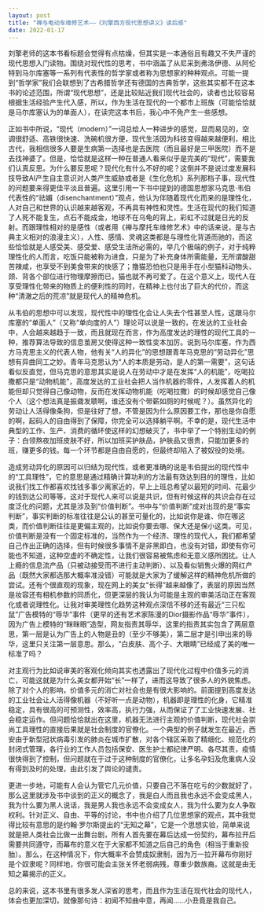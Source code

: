 ```yaml
---
layout: post
title: "禅与电动车维修艺术——《刘擎西方现代思想讲义》读后感"
date: 2022-01-17
---
```


刘擎老师的这本书看标题会觉得有点枯燥，但其实是一本通俗且有趣又不失严谨的现代思想入门读物。围绕对现代性的思考，书中涵盖了从尼采到弗洛伊德、从阿伦特到马尔库塞等一系列有代表性的哲学家或者称为思想家的种种观点。可能一提到“哲学家”我们会联想到了古希腊哲学还有德国的古典哲学，这些其实都不在这本书的论述范围，所谓“现代思想”，还是比较贴近我们现代社会的，读者也比较容易根据生活经验产生代入感，所以，作为生活在现代的一个都市上班族（可能恰恰就是马尔库塞认为的单面人），在读完这本书后，我心中不免产生一些感想。

正如书中所说，“现代（modern）”一词总给人一种进步的感觉，显而易见的，空调很舒适、高铁很快速、洗碗机很方便，现代生活因为科技变得越来越便利，相比古代，我相信很多人要是生病第一选择也是去医院（而且最好是三甲医院）而不是去找神婆了。但是，恰恰就是这样一种在普通人看来似乎是完美的“现代”，需要我们认真反思。为什么要反思呢？现代化有什么不好的呢？这倒并不是说过度发展科技导致AI产生自主意识对人类产生威胁或者是《生化危机》系列那档子事，现代性的问题要来得更佳平淡且普遍。这里引用一下书中提到的德国思想家马克思·韦伯代表性的“祛媚（disenchantment）”观点，他认为伴随着现代化而来的是理性化，人对自己和世界的认识越来越客观，不再具有神性和灵性。生活在现代的我们知道了人死不能复生，点石不能成金，地球不在乌龟的背上，彩虹不过就是日光的反射。而跟理性相对的是感性（或者用《禅与摩托车维修艺术》中的话来说，是与古典主义相对的浪漫主义），人性、感情、灵魂这类都是与理性化背道而驰的，而这些恰恰就是人感受美、感受爱、感受生活所必需的，举几个极端的例子，对于纯粹理性化的人而言，吃饭只能被称为进食，只是为了补充身体所需能量，无所谓酸甜苦辣咸，也享受不到美食带来的快感了；撸猫恐怕也只是用手在小型猫科动物头、颈、背各个部位进行物理摩擦而已，猫也就不再可爱了。在这个意义上，现代人在享受理性化带来的物质上的便利性的同时，在精神上也付出了巨大的代价，而这种“清澈之后的荒凉”就是现代人的精神危机。

从韦伯的思想中可以发现，现代性中的理性化会让人失去个性甚至人性，这跟马尔库塞的“单面人”（又称“单向度的人”）理论可以说是一致的，在发达的工业社会中，人会越来越趋于一致，而且就现在而言，作为高度发达的理性的现代工具的一种，推荐算法导致的信息茧房又使得这种一致性变本加厉。说到马尔库塞，作为西方马克思主义的代表人物，他有关“人的异化”的思想跟青年马克思的“劳动异化”思想有异曲同工之妙。青年马克思认为“人的本质是劳动，是人的第一需要”，这句话看似反直觉，但马克思的意思其实是说人在劳动中才是在发挥“人的机能”，吃喝拉撒都只是“动物机能”，高度发达的工业社会把人当作机器的零件，人发挥着人的机能但却只觉得自己像动物，反而在发挥动物机能（吃喝拉撒）的时候却感觉自己像个人（这个想法真是振聋发聩啊，谁还没有个带薪如厕的时候呢？）。虽然异化的劳动让人活得像条狗，但是往好了想，不管是因为什么原因要工作，那也是你自愿的啊，起码人的自由得到了保障，你完全可以选择躺平啊。不幸的是，现代生活中典型的工作、生产、消费的循环使这样的幻想破灭了，书中举了一个特别生动的例子：白领熬夜加班皮肤不好，所以加班买护肤品，护肤品又很贵，只能加更多的班，赚更多的钱。每一个环节都是自由自愿的，但最终却陷入了被奴役的处境。

造成劳动异化的原因可以归结为现代性，或者更准确的说是韦伯提出的现代性中的“工具理性”，它的意思是通过精确计算功利的方法最有效达到目的的理性，比如说我们找工作都喜欢找钱多事少离家近的，早上上班总希望以最短的时间、花最少的钱到达公司等等，这对于现代人来可以说是共识，但有时候这样的共识会存在过度泛化的问题，尤其是涉及到“价值判断”。书中与“价值判断”成对出现的是“事实判断”，事实判断的标准往往是公认的甚至可量化的，比如说你是谁、你在哪这类，而价值判断往往是更偏主观的，比如说你要去哪、保大还是保小这类。可见，价值判断是没有一个固定标准的，当然作为一个经济、理性的现代人，我们都希望自己作出正确的选择，但有时候很多事情不是非黑即白，也没有对错，即使有你可能也不知道，这种空虚的不确定性，让我们很容易被焦虑和无意义感所困扰。让人上瘾的信息流产品（只被动接受而不进行主动判断）、以及看似销售火爆的网红产品（既然大家都选那大概率准没错）可能就是大家为了缓解这样的精神危机所做的尝试。还有个很直观的现象，现在网上的美女“长得”越来越像了，表层的原因当然是妆容还有相机参数的同质化，但更深层的我认为可能是主观的审美活动正在客观化或者说理性化。让我对审美理性化趋势这种观点深信不移的还有最近“三只松鼠”广告模特的“辱华”事件（更早的还有艺术家陈漫的Dior摄影作品“辱华”事件），因为广告上模特的“眯眯眼”造型，网友指责其辱华，这里的指责其实包含了两层意思，第一层是认为广告上的人物是丑的（至少不够美），第二层才是引申出来的辱华，这里只关注第一层意思。那么，“白皮肤、高个子、大眼睛”已经成了美的唯一标准了吗？

对主观行为比如说审美的客观化倾向其实也透露出了现代化过程中价值多元的消亡，可能这就是为什么美女都开始“长”一样了，进而这导致了很多人的外貌焦虑。除了对个人的影响，价值多元的消亡对社会也是有很大影响的。前面提到高度发达的工业社会让人活得像机器（不好听一点是动物），机器即是理性的化身，它精准稳定，具有很高的可预测性，效率高，执行力强，从而保证了了工业快速发展、社会稳定运作。但问题恰恰就出在这里，机器无法进行主观的价值判断，现代社会崇尚工具理性的直接后果就是社会制度的官僚化。一个典型的例子就发生在最近，西安由于新型冠状病毒引发的肺炎在城市扩散，对各个辖区采取了精细化、规范化的封闭式管理，各行业的工作人员包括保安、医生护士都纪律严明、各尽其责，疫情很快得到了控制，但问题就在于过于这种制度的官僚化，让多名孕妇及危重病人没有得到及时的处理，由此引发了舆论的谴责。

更进一步地，可能有人会认为管它几元价值，只要自己不落在吃亏的少数就好了，那么这里就涉及书中谈到的正义的概念了，我是白人而且我也永远不会变成黑人，我为什么要为黑人说话，我是男人我也永远不会变成女人，我为什么要为女人争取权利。针对正义、自由、平等的讨论，书中也介绍了几位思想家的观点，其中我觉得比较有意思的是约翰·罗尔斯提出的“无知之幕”，它是一个思想实验，简单来说就是把人类社会比做一出舞台剧，所有人首先要在幕后达成一份契约，幕布拉开后需要共同遵守，而幕布的意义在于大家都不知道之后自己的角色（相当于重新投胎）。那么，在这种情况下，你大概率不会赞成奴隶制，因为万一拉开幕布你刚好是个奴隶呢？同样地，你很可能会主张关怀老弱病残，尊重少数族裔。这就是由无知之幕揭示的正义。

总的来说，这本书里有很多发人深省的思考，而且作为生活在现代社会的现代人，体会也更加深切，就像那句诗：初闻不知曲中意，再闻……小丑竟是我自己。
